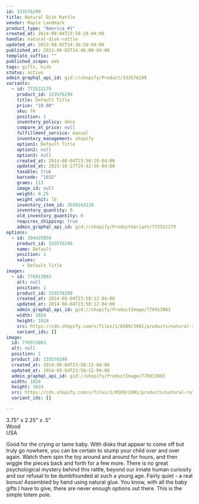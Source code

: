 ```yaml
---
id: 333576299
title: Natural Disk Rattle
vendor: Maple Landmark
product_type: "America #1"
created_at: 2014-08-04T23:58:10-04:00
handle: natural-disk-rattle
updated_at: 2023-08-02T14:36:58-04:00
published_at: 2011-06-02T14:46:00-04:00
template_suffix: ""
published_scope: web
tags: gifts, kids
status: active
admin_graphql_api_id: gid://shopify/Product/333576299
variants:
  - id: 772522179
    product_id: 333576299
    title: Default Title
    price: "18.00"
    sku: T4
    position: 1
    inventory_policy: deny
    compare_at_price: null
    fulfillment_service: manual
    inventory_management: shopify
    option1: Default Title
    option2: null
    option3: null
    created_at: 2014-08-04T23:58:10-04:00
    updated_at: 2023-10-27T19:42:56-04:00
    taxable: true
    barcode: "1632"
    grams: 113
    image_id: null
    weight: 0.25
    weight_unit: lb
    inventory_item_id: 3550143110
    inventory_quantity: 0
    old_inventory_quantity: 0
    requires_shipping: true
    admin_graphql_api_id: gid://shopify/ProductVariant/772522179
options:
  - id: 394425959
    product_id: 333576299
    name: Default
    position: 1
    values:
      - Default Title
images:
  - id: 776913083
    alt: null
    position: 1
    product_id: 333576299
    created_at: 2014-08-04T23:58:12-04:00
    updated_at: 2014-08-04T23:58:12-04:00
    admin_graphql_api_id: gid://shopify/ProductImage/776913083
    width: 1024
    height: 1024
    src: https://cdn.shopify.com/s/files/1/0589/2901/products/natural-rattle_5723.jpeg?v=1407211092
    variant_ids: []
image:
  id: 776913083
  alt: null
  position: 1
  product_id: 333576299
  created_at: 2014-08-04T23:58:12-04:00
  updated_at: 2014-08-04T23:58:12-04:00
  admin_graphql_api_id: gid://shopify/ProductImage/776913083
  width: 1024
  height: 1024
  src: https://cdn.shopify.com/s/files/1/0589/2901/products/natural-rattle_5723.jpeg?v=1407211092
  variant_ids: []

---
```


3.75" x 2.25" x .5"  
Wood  
USA

Good for the crying or tame baby. With disks that appear to come off but truly go nowhere, you can be certain to stump your child over and over again. Watch them spin the toy around and around for hours, and then wiggle the pieces back and forth for a few more. There is no great psychological mystery behind this rattle, beyond our innate human curiosity and our refusal to be dumbfounded at such a young age. Fairly quiet - a real bonus! Assembled by hand using natural glue. You know, with all the baby gifts I have to give, there are never enough options out there. This is the simple totem pole.